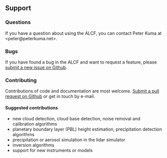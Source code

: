 ## Support

### Questions

If you have a question about using the ALCF, you can contact Peter Kuma at
&lt;peter<span>@</span>peterkuma.net&gt;.

### Bugs

If you have found a bug in the ALCF and want to request a feature,
please [submit a new issue on Github](https://github.com/alcf-lidar/alcf/issues).

### Contributing

Contributions of code and documentation are most welcome. [Submit a pull request
on Github](https://github.com/alcf-lidar/alcf/pulls) or get in touch by e-mail.

#### Suggested contributions

- new cloud detection, cloud base detection, noise removal and calibration
    algorithms
- planetary boundary layer (PBL) height estimation, precipitation detection
    algorithms
- precipitation or aerosol simulation in the lidar simulator
- inversion algorithms
- support for new instruments or models
